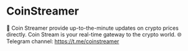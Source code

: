 # CoinStreamer
💎 Coin Streamer provide up-to-the-minute updates on crypto prices directly. Coin Stream is your real-time gateway to the crypto world.
🌐 Telegram channel: https://t.me/coinstreamer
